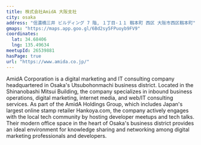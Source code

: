 ```yaml
---
title: 株式会社AmidA 大阪支社
city: osaka
address: "信濃橋三井 ビルディング 7 階, １丁目-１１ 靱本町 西区 大阪市西区靱本町"
gmaps: "https://maps.app.goo.gl/6Bd2sy5FPuoyb9FV9"
coordinates:
  lat: 34.68406
  lng: 135.49634
meetupId: 26539881
hasPage: true
url: "https://www.amida.co.jp/"
---
```


AmidA Corporation is a digital marketing and IT consulting company headquartered in Osaka's Utsubohonmachi business district. Located in the Shinanobashi Mitsui Building, the company specializes in inbound business operations, digital marketing, internet media, and web/IT consulting services. As part of the AmidA Holdings Group, which includes Japan's largest online stamp retailer Hankoya.com, the company actively engages with the local tech community by hosting developer meetups and tech talks. Their modern office space in the heart of Osaka's business district provides an ideal environment for knowledge sharing and networking among digital marketing professionals and developers.
